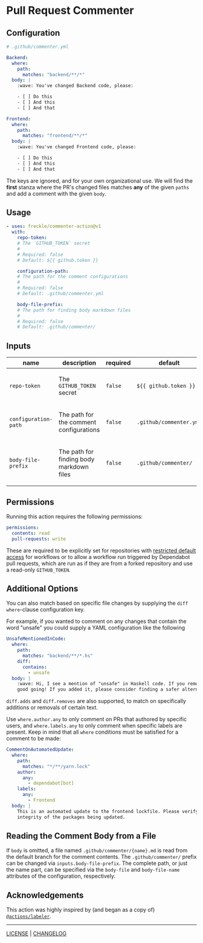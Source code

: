 # Pull Request Commenter

## Configuration

```yaml
# .github/commenter.yml

Backend:
  where:
    path:
      matches: "backend/**/*"
  body: |
    :wave: You've changed Backend code, please:

    - [ ] Do this
    - [ ] And this
    - [ ] And that

Frontend:
  where:
    path:
      matches: "frontend/**/*"
  body: |
    :wave: You've changed Frontend code, please:

    - [ ] Do this
    - [ ] And this
    - [ ] And that
```

The keys are ignored, and for your own organizational use. We will find the
**first** stanza where the PR's changed files matches **any** of the given
`paths` and add a comment with the given `body`.

<!-- action-docs-usage action="action.yml" project="freckle/commenter-action" version="v1" -->

## Usage

```yaml
- uses: freckle/commenter-action@v1
  with:
    repo-token:
    # The `GITHUB_TOKEN` secret
    #
    # Required: false
    # Default: ${{ github.token }}

    configuration-path:
    # The path for the comment configurations
    #
    # Required: false
    # Default: .github/commenter.yml

    body-file-prefix:
    # The path for finding body markdown files
    #
    # Required: false
    # Default: .github/commenter/
```

<!-- action-docs-usage action="action.yml" project="freckle/commenter-action" version="v1" -->

<!-- action-docs-inputs action="action.yml" -->

## Inputs

| name                 | description                                     | required | default                 |
| -------------------- | ----------------------------------------------- | -------- | ----------------------- |
| `repo-token`         | <p>The <code>GITHUB_TOKEN</code> secret</p>     | `false`  | `${{ github.token }}`   |
| `configuration-path` | <p>The path for the comment configurations</p>  | `false`  | `.github/commenter.yml` |
| `body-file-prefix`   | <p>The path for finding body markdown files</p> | `false`  | `.github/commenter/`    |

<!-- action-docs-inputs action="action.yml" -->

## Permissions

Running this action requires the following permissions:

```yaml
permissions:
  contents: read
  pull-requests: write
```

These are required to be explicitly set for repositories with [restricted
default access][perms] for workflows or to allow a workflow run triggered by
Dependabot pull requests, which are run as if they are from a forked repository
and use a read-only `GITHUB_TOKEN`.

[perms]: https://docs.github.com/en/actions/security-guides/automatic-token-authentication#permissions-for-the-github_token

## Additional Options

You can also match based on specific file changes by supplying the
`diff` `where`-clause configuration key.

For example, if you wanted to comment on any changes that contain the word
"unsafe" you could supply a YAML configuration like the following

```yaml
UnsafeMentionedInCode:
  where:
    path:
      matches: "backend/**/*.hs"
    diff:
      contains:
        - unsafe
  body: |
    :wave: Hi, I see a mention of "unsafe" in Haskell code. If you removed it,
    good going! If you added it, please consider finding a safer alternative!
```

`diff.adds` and `diff.removes` are also supported, to match on specifically
additions or removals of certain text.

Use `where.author.any` to only comment on PRs that authored by specific users,
and `where.labels.any` to only comment when specific labels are present. Keep
in mind that all `where` conditions must be satisfied for a comment to be made:

```yaml
CommentOnAutomatedUpdate:
  where:
    path:
      matches: "*/**/yarn.lock"
    author:
      any:
        - dependabot[bot]
    labels:
      any:
        - Frontend
  body: |
    This is an automated update to the frontend lockfile. Please verify the
    integrity of the packages being updated.
```

## Reading the Comment Body from a File

If `body` is omitted, a file named `.github/commenter/{name}.md` is read from
the default branch for the comment contents. The `.github/commenter/` prefix can
be changed via `inputs.body-file-prefix`. The complete path, or just the name
part, can be specified via the `body-file` and `body-file-name` attributes of
the configuration, respectively.

## Acknowledgements

This action was highly inspired by (and began as a copy of)
[`@actions/labeler`][labeler].

[labeler]: https://github.com/actions/labeler

---

[LICENSE](./LICENSE) | [CHANGELOG](./CHANGELOG.md)
